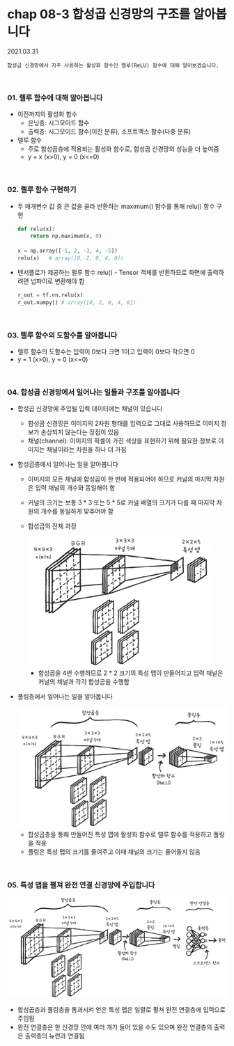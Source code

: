 # chap 08-3 합성곱 신경망의 구조를 알아봅니다

2021.03.31

`합성곱 신경망에서 자주 사용하는 활성화 함수인 렐루(ReLU) 함수에 대해 알아보겠습니다.`

<br>

### 01. 렐루 함수에 대해 알아봅니다

* 이전까지의 활성화 함수
  * 은닝층: 시그모이드 함수
  * 출력층: 시그모이드 함수(이진 분류), 소프트맥스 함수(다중 분류)
* 렐루 함수
  * 주로 합성곱층에 적용되는 활성화 함수로, 합성곱 신경망의 성능을 더 높여줌
  * y = x (x>0), y = 0 (x<=0)

<br>

### 02. 렐루 함수 구현하기

* 두 매개변수 값 중 큰 값을 골라 반환하는 maximum() 함수를 통해 relu() 함수 구현

  ```python
  def relu(x):
      return np.maximum(x, 0)
      
  x = np.array([-1, 2, -3, 4, -5])
  relu(x)	# array([0, 2, 0, 4, 0])
  ```

* 텐서플로가 제공하는 렐루 함수 relu() - Tensor 객체를 반환하므로 화면에 출력하려면 넘파이로 변환해야 함

  ```python
  r_out = tf.nn.relu(x)
  r_out.numpy()	# array([0, 2, 0, 4, 0])
  ```

<br>

### 03. 렐루 함수의 도함수를 알아봅니다

* 렐루 함수의 도함수는 입력이 0보다 크면 1이고 입력이 0보다 작으면 0
* y = 1 (x>0), y = 0 (x<=0)

<br>

### 04. 합성곱 신경망에서 일어나는 일들과 구조를 알아봅니다

* 합성곱 신경망에 주입될 입력 데이터에는 채널이 있습니다

  * 합성곱 신경망은 이미지의 2차원 형태를 입력으로 그대로 사용하므로 이미지 정보가 손상되지 않는다는 장점이 있음
  * 채널(channel): 이미지의 픽셀이 가진 색상을 표현하기 위해 필요한 정보로 이미지는 채널이라는 차원을 하나 더 가짐

* 합성곱층에서 일어나는 일을 알아봅니다

  * 이미지의 모든 채널에 합성곱이 한 번에 적용되어야 하므로 커널의 마지막 차원은 입력 채널의 개수와 동일해야 함

  * 커널의 크기는 보통 3 * 3 또는 5 * 5로 커널 배열의 크기가 다를 때 마지막 차원의 개수를 동일하게 맞추어야 함

  * 합성곱의 전체 과정

    <img src="https://github.com/hyunmin0317/DeepLearning_Study/blob/master/chap08/section3/image01.PNG?raw=true" alt="image01.PNG" style="zoom:67%;" />

    * 합성곱을 4번 수행하므로 2 * 2 크기의 특성 맵이 만들어지고 입력 채널은 커널의 채널과 각각 합성곱을 수행함

* 풀링층에서 일어나는 일을 알아봅니다

  <img src="https://github.com/hyunmin0317/DeepLearning_Study/blob/master/chap08/section3/image02.PNG?raw=true" alt="image02.PNG" style="zoom:67%;" />

  * 합성곱층을 통해 만들어진 특성 맵에 활성화 함수로 렐루 함수를 적용하고 풀링을 적용
  * 풀링은 특성 맵의 크기를 줄여주고 이때 채널의 크기는 줄어들지 않음

<br>

### 05. 특성 맵을 펼쳐 완전 연결 신경망에 주입합니다

<img src="https://github.com/hyunmin0317/DeepLearning_Study/blob/master/chap08/section3/image03.PNG?raw=true" alt="image03.PNG" style="zoom:67%;" />

* 합성곱층과 풀링층을 통과시켜 얻은 특성 맵은 일렬로 펼쳐 완전 연결층에 입력으로 주임됨
* 완전 연결층은 한 신경망 안에 여러 개가 들어 있을 수도 있으며 완전 연결층의 출력은 출력층의 뉴런과 연결됨